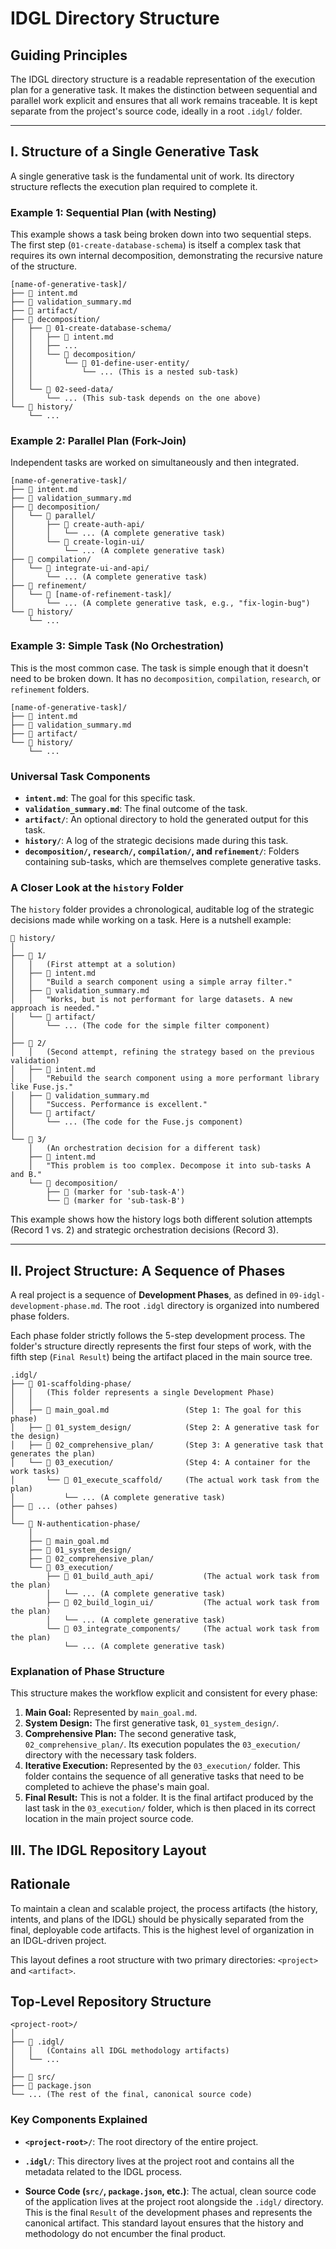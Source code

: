 # IDGL Directory Structure

## Guiding Principles

The IDGL directory structure is a readable representation of the execution plan for a generative task. It makes the distinction between sequential and parallel work explicit and ensures that all work remains traceable. It is kept separate from the project's source code, ideally in a root `.idgl/` folder.

---

## I. Structure of a Single Generative Task

A single generative task is the fundamental unit of work. Its directory structure reflects the execution plan required to complete it.

### Example 1: Sequential Plan (with Nesting)
This example shows a task being broken down into two sequential steps. The first step (`01-create-database-schema`) is itself a complex task that requires its own internal decomposition, demonstrating the recursive nature of the structure.

```
[name-of-generative-task]/
├── 📄 intent.md
├── 📄 validation_summary.md
├── 📁 artifact/
├── 📁 decomposition/
│   ├── 📁 01-create-database-schema/
│   │   ├── 📄 intent.md
│   │   ├── ...
│   │   └── 📁 decomposition/
│   │       └── 📁 01-define-user-entity/
│   │           └── ... (This is a nested sub-task)
│   │
│   └── 📁 02-seed-data/
│       └── ... (This sub-task depends on the one above)
└── 📁 history/
    └── ...
```

### Example 2: Parallel Plan (Fork-Join)
Independent tasks are worked on simultaneously and then integrated.

```
[name-of-generative-task]/
├── 📄 intent.md
├── 📄 validation_summary.md
├── 📁 decomposition/
│   └── 📁 parallel/
│       ├── 📁 create-auth-api/
│       │   └── ... (A complete generative task)
│       └── 📁 create-login-ui/
│           └── ... (A complete generative task)
├── 📁 compilation/
│   └── 📁 integrate-ui-and-api/
│       └── ... (A complete generative task)
├── 📁 refinement/
│   └── 📁 [name-of-refinement-task]/
│       └── ... (A complete generative task, e.g., "fix-login-bug")
└── 📁 history/
    └── ...
```

### Example 3: Simple Task (No Orchestration)
This is the most common case. The task is simple enough that it doesn't need to be broken down. It has no `decomposition`, `compilation`, `research`, or `refinement` folders.

```
[name-of-generative-task]/
├── 📄 intent.md
├── 📄 validation_summary.md
├── 📁 artifact/
└── 📁 history/
    └── ...
```

### Universal Task Components

*   **`intent.md`**: The goal for this specific task.
*   **`validation_summary.md`**: The final outcome of the task.
*   **`artifact/`**: An optional directory to hold the generated output for this task.
*   **`history/`**: A log of the strategic decisions made during this task.
*   **`decomposition/`, `research/`, `compilation/`, and `refinement/`**: Folders containing sub-tasks, which are themselves complete generative tasks.

### A Closer Look at the `history` Folder

The `history` folder provides a chronological, auditable log of the strategic decisions made while working on a task. Here is a nutshell example:

```
📁 history/
│
├── 📁 1/
│   │   (First attempt at a solution)
│   ├── 📄 intent.md
│   │   "Build a search component using a simple array filter."
│   ├── 📄 validation_summary.md
│   │   "Works, but is not performant for large datasets. A new approach is needed."
│   └── 📁 artifact/
│       └── ... (The code for the simple filter component)
│
├── 📁 2/
│   │   (Second attempt, refining the strategy based on the previous validation)
│   ├── 📄 intent.md
│   │   "Rebuild the search component using a more performant library like Fuse.js."
│   ├── 📄 validation_summary.md
│   │   "Success. Performance is excellent."
│   └── 📁 artifact/
│       └── ... (The code for the Fuse.js component)
│
└── 📁 3/
    │   (An orchestration decision for a different task)
    ├── 📄 intent.md
    │   "This problem is too complex. Decompose it into sub-tasks A and B."
    └── 📁 decomposition/
        ├── 📄 (marker for 'sub-task-A')
        └── 📄 (marker for 'sub-task-B')

```
This example shows how the history logs both different solution attempts (Record 1 vs. 2) and strategic orchestration decisions (Record 3).

---

## II. Project Structure: A Sequence of Phases

A real project is a sequence of **Development Phases**, as defined in `09-idgl-development-phase.md`. The root `.idgl` directory is organized into numbered phase folders.

Each phase folder strictly follows the 5-step development process. The folder's structure directly represents the first four steps of work, with the fifth step (`Final Result`) being the artifact placed in the main source tree.

```
.idgl/
├── 📁 01-scaffolding-phase/
│   │   (This folder represents a single Development Phase)
│   │
│   ├── 📄 main_goal.md                 (Step 1: The goal for this phase)
│   ├── 📁 01_system_design/            (Step 2: A generative task for the design)
│   ├── 📁 02_comprehensive_plan/       (Step 3: A generative task that generates the plan)
│   └── 📁 03_execution/                (Step 4: A container for the work tasks)
│       └── 📁 01_execute_scaffold/     (The actual work task from the plan)
│           └── ... (A complete generative task)
├── 📁 ... (other pahses)
│
└── 📁 N-authentication-phase/
    │
    ├── 📄 main_goal.md
    ├── 📁 01_system_design/
    ├── 📁 02_comprehensive_plan/
    └── 📁 03_execution/
        ├── 📁 01_build_auth_api/           (The actual work task from the plan)
        │   └── ... (A complete generative task)
        ├── 📁 02_build_login_ui/           (The actual work task from the plan)
        │   └── ... (A complete generative task)
        └── 📁 03_integrate_components/     (The actual work task from the plan)
            └── ... (A complete generative task)
```

### Explanation of Phase Structure

This structure makes the workflow explicit and consistent for every phase:

1.  **Main Goal:** Represented by `main_goal.md`.
2.  **System Design:** The first generative task, `01_system_design/`.
3.  **Comprehensive Plan:** The second generative task, `02_comprehensive_plan/`. Its execution populates the `03_execution/` directory with the necessary task folders.
4.  **Iterative Execution:** Represented by the `03_execution/` folder. This folder contains the sequence of all generative tasks that need to be completed to achieve the phase's main goal.
5.  **Final Result:** This is not a folder. It is the final artifact produced by the last task in the `03_execution/` folder, which is then placed in its correct location in the main project source code. 

## III. The IDGL Repository Layout

## Rationale

To maintain a clean and scalable project, the process artifacts (the history, intents, and plans of the IDGL) should be physically separated from the final, deployable code artifacts. This is the highest level of organization in an IDGL-driven project.

This layout defines a root structure with two primary directories: `<project>` and `<artifact>`.

## Top-Level Repository Structure

```
<project-root>/
│
├── 📁 .idgl/
│   │   (Contains all IDGL methodology artifacts)
│   └── ...
│
├── 📁 src/
├── 📄 package.json
└── ... (The rest of the final, canonical source code)
```

### Key Components Explained

*   **`<project-root>/`**: The root directory of the entire project.

*   **`.idgl/`**: This directory lives at the project root and contains all the metadata related to the IDGL process.

*   **Source Code (`src/`, `package.json`, etc.)**: The actual, clean source code of the application lives at the project root alongside the `.idgl/` directory. This is the final `Result` of the development phases and represents the canonical artifact. This standard layout ensures that the history and methodology do not encumber the final product. 